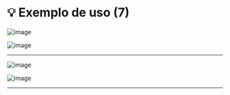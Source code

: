# 💡 Exemplo de uso (7)

![image](https://github.com/user-attachments/assets/291e4ed2-33be-4d82-b580-8e65199dfd33)

![image](https://github.com/user-attachments/assets/929a5909-5b08-4582-a06e-d98c2ad5aec7)

---

![image](https://github.com/user-attachments/assets/0f865f6d-fcec-4741-a3a9-659aa92e238d)

![image](https://github.com/user-attachments/assets/5e03e252-2752-4927-854d-4364ee0a4211)

---
